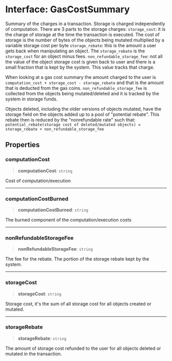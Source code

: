 # Interface: GasCostSummary

Summary of the charges in a transaction. Storage is charged independently of computation. There are
3 parts to the storage charges: `storage_cost`: it is the charge of storage at the time the
transaction is executed. The cost of storage is the number of bytes of the objects being mutated
multiplied by a variable storage cost per byte `storage_rebate`: this is the amount a user gets back
when manipulating an object. The `storage_rebate` is the `storage_cost` for an object minus fees.
`non_refundable_storage_fee`: not all the value of the object storage cost is given back to user and
there is a small fraction that is kept by the system. This value tracks that charge.

When looking at a gas cost summary the amount charged to the user is
`computation_cost + storage_cost - storage_rebate` and that is the amount that is deducted from the
gas coins. `non_refundable_storage_fee` is collected from the objects being mutated/deleted and it
is tracked by the system in storage funds.

Objects deleted, including the older versions of objects mutated, have the storage field on the
objects added up to a pool of "potential rebate". This rebate then is reduced by the "nonrefundable
rate" such that:
`potential_rebate(storage cost of deleted/mutated objects) = storage_rebate + non_refundable_storage_fee`

## Properties

### computationCost

> **computationCost**: `string`

Cost of computation/execution

***

### computationCostBurned

> **computationCostBurned**: `string`

The burned component of the computation/execution costs

***

### nonRefundableStorageFee

> **nonRefundableStorageFee**: `string`

The fee for the rebate. The portion of the storage rebate kept by the system.

***

### storageCost

> **storageCost**: `string`

Storage cost, it's the sum of all storage cost for all objects created or mutated.

***

### storageRebate

> **storageRebate**: `string`

The amount of storage cost refunded to the user for all objects deleted or mutated in the
transaction.

